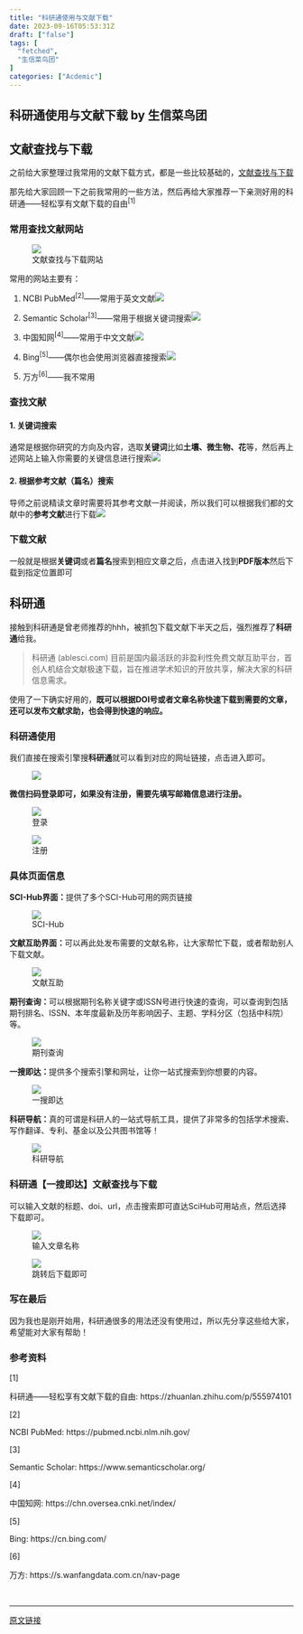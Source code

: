 ```yaml
---
title: "科研通使用与文献下载"
date: 2023-09-16T05:53:31Z
draft: ["false"]
tags: [
  "fetched",
  "生信菜鸟团"
]
categories: ["Acdemic"]
---
```

科研通使用与文献下载 by 生信菜鸟团
------
<div><section data-tool="mdnice编辑器" data-website="https://www.mdnice.com"><h2 data-tool="mdnice编辑器"><span></span><span>文献查找与下载</span></h2><p data-tool="mdnice编辑器">之前给大家整理过我常用的文献下载方式，都是一些比较基础的，<a href="https://mp.weixin.qq.com/s?__biz=MzkxOTI0Mjc3Mw==&amp;mid=2247484473&amp;idx=1&amp;sn=29373b7c0c705260ea79bf592fed1db8&amp;scene=21#wechat_redirect" data-linktype="2">文献查找与下载</a></p><p data-tool="mdnice编辑器">那先给大家回顾一下之前我常用的一些方法，然后再给大家推荐一下亲测好用的<span>科研通——轻松享有文献下载的自由</span><sup>[1]</sup></p><h3 data-tool="mdnice编辑器"><span></span><span></span><span>常用查找文献网站</span><span></span></h3><figure data-tool="mdnice编辑器"><img data-ratio="0.7408376963350786" data-src="https://mmbiz.qpic.cn/mmbiz_png/iaRJcrq2Los85TlOchbR5WKbpfK691Z8DZX1OQaaJ6d3GFsrDq2iaBTrQgC5XYmic38WpG31QozibcxWIRY77dXqOg/640?wx_fmt=png" data-type="png" data-w="382" src="https://mmbiz.qpic.cn/mmbiz_png/iaRJcrq2Los85TlOchbR5WKbpfK691Z8DZX1OQaaJ6d3GFsrDq2iaBTrQgC5XYmic38WpG31QozibcxWIRY77dXqOg/640?wx_fmt=png"><figcaption>文献查找与下载网站</figcaption></figure><p data-tool="mdnice编辑器">常用的网站主要有：</p><ol data-tool="mdnice编辑器"><li><section><p><span>NCBI PubMed</span><sup>[2]</sup>——常用于英文文献<img data-ratio="0.46944444444444444" data-src="https://mmbiz.qpic.cn/mmbiz_png/iaRJcrq2Los85TlOchbR5WKbpfK691Z8DET8KhgpboeW2EQxyWJW2gicapFuvGwupnLic6AkDlDYo8Pn1JASicv5aA/640?wx_fmt=png" data-type="png" data-w="1080" src="https://mmbiz.qpic.cn/mmbiz_png/iaRJcrq2Los85TlOchbR5WKbpfK691Z8DET8KhgpboeW2EQxyWJW2gicapFuvGwupnLic6AkDlDYo8Pn1JASicv5aA/640?wx_fmt=png"></p></section></li><li><section><p><span>Semantic Scholar</span><sup>[3]</sup>——常用于根据关键词搜索<img data-ratio="0.46944444444444444" data-src="https://mmbiz.qpic.cn/mmbiz_png/iaRJcrq2Los85TlOchbR5WKbpfK691Z8DKmGtxBiboiaEcH3hqHicXj7RZibTprCm5D13IDDScziaBpZdCX3Ae7hicWEg/640?wx_fmt=png" data-type="png" data-w="1080" src="https://mmbiz.qpic.cn/mmbiz_png/iaRJcrq2Los85TlOchbR5WKbpfK691Z8DKmGtxBiboiaEcH3hqHicXj7RZibTprCm5D13IDDScziaBpZdCX3Ae7hicWEg/640?wx_fmt=png"></p></section></li><li><section><p><span>中国知网</span><sup>[4]</sup>——常用于中文文献<img data-ratio="0.46944444444444444" data-src="https://mmbiz.qpic.cn/mmbiz_png/iaRJcrq2Los85TlOchbR5WKbpfK691Z8DG1O5NY7xByjtqpfqbRsk6v5XJQb1hickOSul1OZl6dPaerwXbKOUv9A/640?wx_fmt=png" data-type="png" data-w="1080" src="https://mmbiz.qpic.cn/mmbiz_png/iaRJcrq2Los85TlOchbR5WKbpfK691Z8DG1O5NY7xByjtqpfqbRsk6v5XJQb1hickOSul1OZl6dPaerwXbKOUv9A/640?wx_fmt=png"></p></section></li><li><section><p><span>Bing</span><sup>[5]</sup>——偶尔也会使用浏览器直接搜索<img data-ratio="0.46944444444444444" data-src="https://mmbiz.qpic.cn/mmbiz_png/iaRJcrq2Los85TlOchbR5WKbpfK691Z8DYYCmXUHNeicyUr5kibibBkkGBTE12366drCFaCakp97tDXcm2xgPL6MXQ/640?wx_fmt=png" data-type="png" data-w="1080" src="https://mmbiz.qpic.cn/mmbiz_png/iaRJcrq2Los85TlOchbR5WKbpfK691Z8DYYCmXUHNeicyUr5kibibBkkGBTE12366drCFaCakp97tDXcm2xgPL6MXQ/640?wx_fmt=png"></p></section></li><li><section><p><span>万方</span><sup>[6]</sup>——我不常用</p></section></li></ol><h3 data-tool="mdnice编辑器"><span></span><span></span><span>查找文献</span><span></span></h3><h4 data-tool="mdnice编辑器"><span></span>1. 关键词搜索<span></span></h4><p data-tool="mdnice编辑器">通常是根据你研究的方向及内容，选取<strong>关键词</strong>比如<strong>土壤、微生物、花</strong>等，然后再上述网站上输入你需要的关键信息进行搜索<img data-ratio="0.487962962962963" data-src="https://mmbiz.qpic.cn/mmbiz_png/iaRJcrq2Los85TlOchbR5WKbpfK691Z8DUiaRBLKWElZFFnuYSyiamMoHaZXcGojzvn4GicW0tYk7FUWvvpWQz92Kw/640?wx_fmt=png" data-type="png" data-w="1080" src="https://mmbiz.qpic.cn/mmbiz_png/iaRJcrq2Los85TlOchbR5WKbpfK691Z8DUiaRBLKWElZFFnuYSyiamMoHaZXcGojzvn4GicW0tYk7FUWvvpWQz92Kw/640?wx_fmt=png"></p><h4 data-tool="mdnice编辑器"><span></span>2. 根据参考文献（篇名）搜索<span></span></h4><p data-tool="mdnice编辑器">导师之前说精读文章时需要将其参考文献一并阅读，所以我们可以根据我们都的文献中的<strong>参考文献</strong>进行下载<img data-ratio="0.46944444444444444" data-src="https://mmbiz.qpic.cn/mmbiz_png/iaRJcrq2Los85TlOchbR5WKbpfK691Z8DJOKgkemlJa66AO36Uvoas6Nb31K656QNHEsSzmuO3TjEjia0IbPhzZA/640?wx_fmt=png" data-type="png" data-w="1080" src="https://mmbiz.qpic.cn/mmbiz_png/iaRJcrq2Los85TlOchbR5WKbpfK691Z8DJOKgkemlJa66AO36Uvoas6Nb31K656QNHEsSzmuO3TjEjia0IbPhzZA/640?wx_fmt=png"></p><h3 data-tool="mdnice编辑器"><span></span><span></span><span>下载文献</span><span></span></h3><p data-tool="mdnice编辑器">一般就是根据<strong>关键词</strong>或者<strong>篇名</strong>搜索到相应文章之后，点击进入找到<strong>PDF版本</strong>然后下载到指定位置即可</p><h2 data-tool="mdnice编辑器"><span></span><span>科研通</span></h2><p data-tool="mdnice编辑器">接触到科研通是曾老师推荐的hhh，被抓包下载文献下半天之后，强烈推荐了<strong>科研通</strong>给我。</p><blockquote data-tool="mdnice编辑器"><p>科研通 (ablesci.com) 目前是国内最活跃的非盈利性免费文献互助平台，首创人机结合文献极速下载，旨在推进学术知识的开放共享，解决大家的科研信息需求。</p></blockquote><p data-tool="mdnice编辑器">使用了一下确实好用的，<strong>既可以根据DOI号或者文章名称快速下载到需要的文章，还可以发布文献求助，也会得到快速的响应。</strong></p><h3 data-tool="mdnice编辑器"><span></span><span></span><span>科研通使用</span><span></span></h3><p data-tool="mdnice编辑器">我们直接在搜索引擎搜<strong>科研通</strong>就可以看到对应的网址链接，点击进入即可。</p><figure data-tool="mdnice编辑器"><img data-ratio="1.127371273712737" data-src="https://mmbiz.qpic.cn/mmbiz_png/iaRJcrq2Los85TlOchbR5WKbpfK691Z8DYhvk0iaf3w2fyPpJh5H5ic3ceqYbXvkx5kSTp1RI8ibwZ5QkkNiaIZtCLA/640?wx_fmt=png" data-type="png" data-w="738" src="https://mmbiz.qpic.cn/mmbiz_png/iaRJcrq2Los85TlOchbR5WKbpfK691Z8DYhvk0iaf3w2fyPpJh5H5ic3ceqYbXvkx5kSTp1RI8ibwZ5QkkNiaIZtCLA/640?wx_fmt=png"></figure><p data-tool="mdnice编辑器"><strong>微信扫码登录即可，如果没有注册，需要先填写邮箱信息进行注册。</strong></p><figure data-tool="mdnice编辑器"><img data-ratio="0.4564814814814815" data-src="https://mmbiz.qpic.cn/mmbiz_png/iaRJcrq2Los85TlOchbR5WKbpfK691Z8DYqQURI1XNeQLAPykrBgRLG8qD7Z2FPePzqlC6NBAD9AhTAB5r9mWLQ/640?wx_fmt=png" data-type="png" data-w="1080" src="https://mmbiz.qpic.cn/mmbiz_png/iaRJcrq2Los85TlOchbR5WKbpfK691Z8DYqQURI1XNeQLAPykrBgRLG8qD7Z2FPePzqlC6NBAD9AhTAB5r9mWLQ/640?wx_fmt=png"><figcaption>登录</figcaption></figure><figure data-tool="mdnice编辑器"><img data-ratio="0.6722222222222223" data-src="https://mmbiz.qpic.cn/mmbiz_png/iaRJcrq2Los85TlOchbR5WKbpfK691Z8D8yw50qCuIUPeUhnN5nVFRdjKNKgIXibdicmXLcPbn9jQdsuRhY2TxRYA/640?wx_fmt=png" data-type="png" data-w="1080" src="https://mmbiz.qpic.cn/mmbiz_png/iaRJcrq2Los85TlOchbR5WKbpfK691Z8D8yw50qCuIUPeUhnN5nVFRdjKNKgIXibdicmXLcPbn9jQdsuRhY2TxRYA/640?wx_fmt=png"><figcaption>注册</figcaption></figure><h3 data-tool="mdnice编辑器"><span></span><span></span><span>具体页面信息</span><span></span></h3><p data-tool="mdnice编辑器"><strong>SCI-Hub界面：</strong>提供了多个SCI-Hub可用的网页链接</p><figure data-tool="mdnice编辑器"><img data-ratio="0.7134083930399181" data-src="https://mmbiz.qpic.cn/mmbiz_png/iaRJcrq2Los85TlOchbR5WKbpfK691Z8Dyv0n2vQsug1ap3v0Q3m2ibnWicBgHtzv4JvNvByfhnMx6aPjYwjp5lgw/640?wx_fmt=png" data-type="png" data-w="977" src="https://mmbiz.qpic.cn/mmbiz_png/iaRJcrq2Los85TlOchbR5WKbpfK691Z8Dyv0n2vQsug1ap3v0Q3m2ibnWicBgHtzv4JvNvByfhnMx6aPjYwjp5lgw/640?wx_fmt=png"><figcaption>SCI-Hub</figcaption></figure><p data-tool="mdnice编辑器"><strong>文献互助界面：</strong>可以再此处发布需要的文献名称，让大家帮忙下载，或者帮助别人下载文献。</p><figure data-tool="mdnice编辑器"><img data-ratio="0.44537037037037036" data-src="https://mmbiz.qpic.cn/mmbiz_png/iaRJcrq2Los85TlOchbR5WKbpfK691Z8DIWR2zVB5ADK2GgrsDvEBeqlt5WPEodjibfCUtBiagMxBGl3HcaTgLyJA/640?wx_fmt=png" data-type="png" data-w="1080" src="https://mmbiz.qpic.cn/mmbiz_png/iaRJcrq2Los85TlOchbR5WKbpfK691Z8DIWR2zVB5ADK2GgrsDvEBeqlt5WPEodjibfCUtBiagMxBGl3HcaTgLyJA/640?wx_fmt=png"><figcaption>文献互助</figcaption></figure><p data-tool="mdnice编辑器"><strong>期刊查询：</strong>可以根据期刊名称关键字或ISSN号进行快速的查询，可以查询到包括期刊排名、ISSN、本年度最新及历年影响因子、主题、学科分区（包括中科院）等。</p><figure data-tool="mdnice编辑器"><img data-ratio="0.4935185185185185" data-src="https://mmbiz.qpic.cn/mmbiz_png/iaRJcrq2Los85TlOchbR5WKbpfK691Z8DK8Y13Spg4PROXCuz38Hnia5gzCEVOoY69WE9GAFjXooJyEiaeBj7m1OA/640?wx_fmt=png" data-type="png" data-w="1080" src="https://mmbiz.qpic.cn/mmbiz_png/iaRJcrq2Los85TlOchbR5WKbpfK691Z8DK8Y13Spg4PROXCuz38Hnia5gzCEVOoY69WE9GAFjXooJyEiaeBj7m1OA/640?wx_fmt=png"><figcaption>期刊查询</figcaption></figure><p data-tool="mdnice编辑器"><strong>一搜即达：</strong>提供多个搜索引擎和网址，让你一站式搜索到你想要的内容。</p><figure data-tool="mdnice编辑器"><img data-ratio="0.4740740740740741" data-src="https://mmbiz.qpic.cn/mmbiz_png/iaRJcrq2Los85TlOchbR5WKbpfK691Z8D6lslPukAudGm7YECBz2iaHKPaXNy7aZqpey4gnkAKzxZX4q6TFzs56w/640?wx_fmt=png" data-type="png" data-w="1080" src="https://mmbiz.qpic.cn/mmbiz_png/iaRJcrq2Los85TlOchbR5WKbpfK691Z8D6lslPukAudGm7YECBz2iaHKPaXNy7aZqpey4gnkAKzxZX4q6TFzs56w/640?wx_fmt=png"><figcaption>一搜即达</figcaption></figure><p data-tool="mdnice编辑器"><strong>科研导航：</strong>真的可谓是科研人的一站式导航工具，提供了非常多的包括学术搜索、写作翻译、专利、基金以及公共图书馆等！</p><figure data-tool="mdnice编辑器"><img data-ratio="0.7907407407407407" data-src="https://mmbiz.qpic.cn/mmbiz_png/iaRJcrq2Los85TlOchbR5WKbpfK691Z8DjJRhibcMJB3ZofE9ln1H8qWCv6iatl0ia4jaQVJ6CZEq4FuJfSgN1dlPg/640?wx_fmt=png" data-type="png" data-w="1080" src="https://mmbiz.qpic.cn/mmbiz_png/iaRJcrq2Los85TlOchbR5WKbpfK691Z8DjJRhibcMJB3ZofE9ln1H8qWCv6iatl0ia4jaQVJ6CZEq4FuJfSgN1dlPg/640?wx_fmt=png"><figcaption>科研导航</figcaption></figure><h3 data-tool="mdnice编辑器"><span></span><span></span><span>科研通【一搜即达】文献查找与下载</span><span></span></h3><p data-tool="mdnice编辑器">可以输入文献的标题、doi、url，点击搜索即可直达SciHub可用站点，然后选择下载即可。</p><figure data-tool="mdnice编辑器"><img data-ratio="0.47129629629629627" data-src="https://mmbiz.qpic.cn/mmbiz_png/iaRJcrq2Los85TlOchbR5WKbpfK691Z8DB3icq0zAD7tonHXkrFaU31ZhVlrzEHfjXlEtcIAmPLaqwsDibasXPv5A/640?wx_fmt=png" data-type="png" data-w="1080" src="https://mmbiz.qpic.cn/mmbiz_png/iaRJcrq2Los85TlOchbR5WKbpfK691Z8DB3icq0zAD7tonHXkrFaU31ZhVlrzEHfjXlEtcIAmPLaqwsDibasXPv5A/640?wx_fmt=png"><figcaption>输入文章名称</figcaption></figure><figure data-tool="mdnice编辑器"><img data-ratio="0.48518518518518516" data-src="https://mmbiz.qpic.cn/mmbiz_png/iaRJcrq2Los85TlOchbR5WKbpfK691Z8DLN49GibYD6jQ3E2OHwORLwpfqxNINW3OtEZr4ov6w0uykl7bOLvOJmw/640?wx_fmt=png" data-type="png" data-w="1080" src="https://mmbiz.qpic.cn/mmbiz_png/iaRJcrq2Los85TlOchbR5WKbpfK691Z8DLN49GibYD6jQ3E2OHwORLwpfqxNINW3OtEZr4ov6w0uykl7bOLvOJmw/640?wx_fmt=png"><figcaption>跳转后下载即可</figcaption></figure><h3 data-tool="mdnice编辑器"><span></span><span></span><span>写在最后</span><span></span></h3><p data-tool="mdnice编辑器">因为我也是刚开始用，科研通很多的用法还没有使用过，所以先分享这些给大家，希望能对大家有帮助！</p><h3 data-tool="mdnice编辑器"><span>参考资料</span></h3><section data-tool="mdnice编辑器"><span><span>[1]</span><p>科研通——轻松享有文献下载的自由: <span>https://zhuanlan.zhihu.com/p/555974101</span></p></span><span><span>[2]</span><p>NCBI PubMed: <span>https://pubmed.ncbi.nlm.nih.gov/</span></p></span><span><span>[3]</span><p>Semantic Scholar: <span>https://www.semanticscholar.org/</span></p></span><span><span>[4]</span><p>中国知网: <span>https://chn.oversea.cnki.net/index/</span></p></span><span><span>[5]</span><p>Bing: <span>https://cn.bing.com/</span></p></span><span><span>[6]</span><p>万方: <span>https://s.wanfangdata.com.cn/nav-page</span></p></span></section></section><p><br></p><p><mp-style-type data-value="10000"></mp-style-type></p></div>  
<hr>
<a href="https://mp.weixin.qq.com/s/dWc2Di4iswQ6AXxo1uyiVA",target="_blank" rel="noopener noreferrer">原文链接</a>
